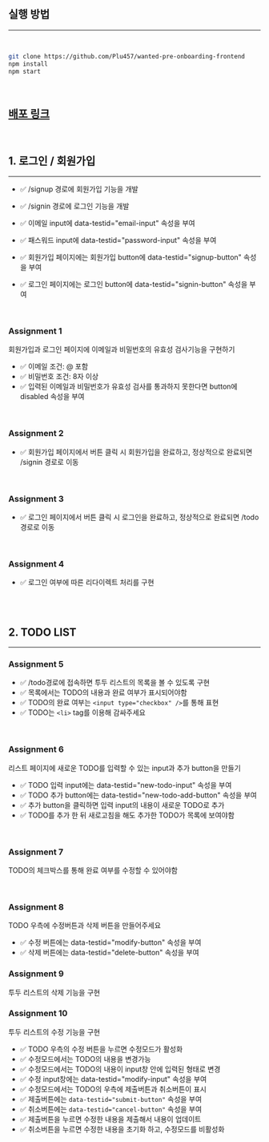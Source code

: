 ## 실행 방법

---

<br />

```bash
git clone https://github.com/Plu457/wanted-pre-onboarding-frontend
npm install
npm start
```

<br />

## [배포 링크](https://wanted-pre-onboarding-frontend-navy.vercel.app/)

<br />

## 1. 로그인 / 회원가입

---

- ✅ /signup 경로에 회원가입 기능을 개발
- ✅ /signin 경로에 로그인 기능을 개발

- ✅ 이메일 input에 data-testid="email-input" 속성을 부여
- ✅ 패스워드 input에 data-testid="password-input" 속성을 부여
- ✅ 회원가입 페이지에는 회원가입 button에 data-testid="signup-button" 속성을 부여
- ✅ 로그인 페이지에는 로그인 button에 data-testid="signin-button" 속성을 부여

<br />

### Assignment 1

회원가입과 로그인 페이지에 이메일과 비밀번호의 유효성 검사기능을 구현하기

- ✅ 이메일 조건: @ 포함
- ✅ 비밀번호 조건: 8자 이상
- ✅ 입력된 이메일과 비밀번호가 유효성 검사를 통과하지 못한다면 button에 disabled 속성을 부여

<br />

### Assignment 2

- ✅ 회원가입 페이지에서 버튼 클릭 시 회원가입을 완료하고, 정상적으로 완료되면 /signin 경로로 이동

<br />

### Assignment 3

- ✅ 로그인 페이지에서 버튼 클릭 시 로그인을 완료하고, 정상적으로 완료되면 /todo 경로로 이동

<br />

### Assignment 4

- ✅ 로그인 여부에 따른 리다이렉트 처리를 구현

<br />
<br />

## 2. TODO LIST

---

### Assignment 5

- ✅ /todo경로에 접속하면 투두 리스트의 목록을 볼 수 있도록 구현
- ✅ 목록에서는 TODO의 내용과 완료 여부가 표시되어야함
- ✅ TODO의 완료 여부는 `<input type="checkbox" />`를 통해 표현
- ✅ TODO는 `<li>` tag를 이용해 감싸주세요

<br />

### Assignment 6

리스트 페이지에 새로운 TODO를 입력할 수 있는 input과 추가 button을 만들기

- ✅ TODO 입력 input에는 data-testid="new-todo-input" 속성을 부여
- ✅ TODO 추가 button에는 data-testid="new-todo-add-button" 속성을 부여
- ✅ 추가 button을 클릭하면 입력 input의 내용이 새로운 TODO로 추가
- ✅ TODO를 추가 한 뒤 새로고침을 해도 추가한 TODO가 목록에 보여야함

<br />

### Assignment 7

TODO의 체크박스를 통해 완료 여부를 수정할 수 있어야함

<br />

### Assignment 8

TODO 우측에 수정버튼과 삭제 버튼을 만들어주세요

- ✅ 수정 버튼에는 data-testid="modify-button" 속성을 부여
- ✅ 삭제 버튼에는 data-testid="delete-button" 속성을 부여

### Assignment 9

투두 리스트의 삭제 기능을 구현

### Assignment 10

투두 리스트의 수정 기능을 구현

- ✅ TODO 우측의 수정 버튼을 누르면 수정모드가 활성화
- ✅ 수정모드에서는 TODO의 내용을 변경가능
- ✅ 수정모드에서는 TODO의 내용이 input창 안에 입력된 형태로 변경
- ✅ 수정 input창에는 data-testid="modify-input" 속성을 부여
- ✅ 수정모드에서는 TODO의 우측에 제출버튼과 취소버튼이 표시
- ✅ 제출버튼에는 `data-testid="submit-button"` 속성을 부여
- ✅ 취소버튼에는 `data-testid="cancel-button"` 속성을 부여
- ✅ 제출버튼을 누르면 수정한 내용을 제출해서 내용이 업데이트
- ✅ 취소버튼을 누르면 수정한 내용을 초기화 하고, 수정모드를 비활성화
